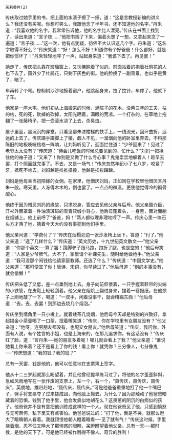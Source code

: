     茉莉香片(2) 

   传庆取过她手里的书，把上面的水渍子擦了一擦，道：“这是言教授新编的讲义么？我还没有买呢。你想可笑么，我跟他念了半年书，还不知道他的名字。”丹朱道：“我喜欢他的名字。我常常告诉他，他的名字比人漂亮。”传庆在书面上找到了，读出来道：“言子夜……”他把书搁了下来，偏着头想了一想，又拿起来念了一遍道：“言子夜……”这一次，他有点犹疑，彷佛不大认识这几个字。丹朱道：“这名字取得不好么？”传庆笑道：“好！怎么不好！知道你有个好爸爸！什么都好，就是把你惯坏了！”丹朱轻轻地啐了一声，站起身来道：“我该下去了。再见罢！”

   她走了，传庆把头靠在玻璃窗上，又彷佛盹着了似的。前面站着的抱着杜鹃花的人也下去了，窗外少了杜鹃花，只剩下灰色的街。他的脸换了一副背景，也似乎是黄了，暗了。

   车再转了个弯。棕榈树沙沙地擦着窗户，他跳起身来，拉了拉铃，车停了，他就下了车。

   他家是一座大宅。他们初从上海搬来的时候，满院子的花木。没两三年的工夫，枯的枯，死的死，砍掉的砍掉，太阳光晒着，满眼的荒凉。一个打杂的，在草地上拖翻了一张藤椅子，把一壶滚水浇了上去，杀臭虫。

   屋子里面，黑沉沉的穿堂，只看见那朱漆楼梯的扶手上，一线流光，回环曲折，远远的上去了。传庆蹑手蹑脚上了楼，觑人不见，一溜烟向他的卧室里奔去。不料那陈旧的地板吱吱格格一阵响，让刘妈听见了，迎面拦住道：“少爷回来了！见过了老爷太太没有？”传庆道：“待会儿吃饭的时候总要见到的，忙什么？”刘妈一把揪住他的袖子道：“又来了！你别是又做了什么亏心事？鬼鬼祟祟地躲着人！趁早去罢，打个照面就完事了。不去，又是一场气！”传庆忽然年纪小了七八岁，咬紧了牙，抵死不肯去。刘妈越是推推搡搡，他越是挨挨蹭蹭。

   刘妈是他母亲当初陪嫁的女佣。在家里，他憎厌刘妈，正如同在学校里他憎厌言丹朱一般。寒天里，人冻得木木的，倒也罢了。一点点的微温，更使他觉得冷的彻骨酸心。

   他终于因为憎恶刘妈的缘故，只求脱身，答应去见他父亲与后母。他父亲聂介臣，汗衫外面罩着一件油渍斑斑的雪青软缎小背心，他后母蓬着头，一身黑，面对面躺在烟铺上。他上前呼了“爸爸，妈！”两人都似理非理地哼了一声。传庆心里一块石头方才落了地，猜着今天大约没有事犯到他们手里。

   他父亲问道：“学费付了？”传庆在烟榻旁边一张沙发椅上坐下，答道：“付了。”他父亲道：“选了几样什么？”传庆道：“英文历史，十九世纪英文散文──”他父亲道：“你那个英文──算了罢！跷脚驴子跟马跑，跑折了腿，也是空的！”他后母笑道：“人家是少爷脾气。大不了，家里请个补课先生，随时给他做枪手。”他父亲道：“我可没那个闲钱给他请家庭教师。还选了什么？”传庆道：“中国文学史。”他父亲道：“那可便宜了你！唐诗、宋词，你早读过了。”他后母道：“别的本事没有，就会偷懒！”

   传庆把头低了又低，差一点垂到地上去。身子向前伛偻着，一只手握着鞋带的尖端的小铁管，在皮鞋上轻轻刮着。他父亲在烟炕上翻过身来，捏着一卷报纸，在他颈子上刷地敲了一下，喝道：“一双手，闲着没事干，就会糟蹋东西！”他后母道：“去，去，去罢！到那边去烧几个烟泡。”

   传庆坐到墙角里一只小櫈上。就着矮茶几烧烟，他后母今天却是特别的兴致好，拿起描金小茶壶喝了一口茶，抿着嘴笑道：“传庆，你在学校里有女朋友没有？”他父亲道：“他呀，连男朋友都没有，也配交女朋友。”他后母笑道：“传庆，我问你，外面有人说，有个姓言的小姐，也是上海来的，在那儿追求你。有这话没有？”传庆红了脸，道：“言丹朱──她的朋友多着呢！哪儿就会看上了我？”他父亲道：“谁说她看上你来着？还不是看上了你的钱！看上你！就凭你？三分像人，七分像鬼──”传庆想道：“我的钱？我的钱？”

   总有一天罢，钱是他的，他可以任意地在支票簿上签字。

   他从十二三岁起就那么盼望着，并且他曾经提早练习过了，将他的名字歪歪斜斜，急如风雨地写在一张作废的支票上，左一个，右一个，“聂传庆，聂传庆，聂传庆”，英俊地，雄赳赳地，“聂传庆，聂传庆。”可是他爸爸重重地打了他一个嘴巴子，劈手将支票夺了过来搓成团，向他脸上抛去。为什么？因为那触动了他爸爸暗藏着的恐惧。钱到了他手里，他会发疯似地胡花么？这畏葸的阴沉的白痴似的孩子。他爸爸并不是有意把他训练成这样的一个人。现在他爸爸见了他，只感到愤怒与无可奈何，私下里又有点害怕。他爸爸说过的：“打了他，倒是不哭，就那么瞪大了眼睛朝人看着。我就顶恨他朝人瞪着眼看──见了就有气！”传庆这时候，手里烧着烟，忍不住又睁大了那惶惑的眼睛，呆瞪瞪望着他父亲。总有一天──那时候，是他的天下了，可是他已经被作践得不像人。奇异的胜利！

